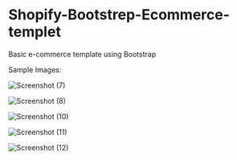 # Shopify-Bootstrep-Ecommerce-templet
Basic e-commerce template using Bootstrap

Sample Images:

![Screenshot (7)](https://user-images.githubusercontent.com/76419704/113961010-03dd5600-9843-11eb-990a-ff353f63341c.png)


![Screenshot (8)](https://user-images.githubusercontent.com/76419704/113961022-0770dd00-9843-11eb-89c7-78acafa10069.png)


![Screenshot (10)](https://user-images.githubusercontent.com/76419704/113961030-0b046400-9843-11eb-854b-8c69e1c31d6a.png)


![Screenshot (11)](https://user-images.githubusercontent.com/76419704/113961034-0c359100-9843-11eb-9ef4-edb8680c0726.png)


![Screenshot (12)](https://user-images.githubusercontent.com/76419704/113961043-10fa4500-9843-11eb-9c84-fc708a7596f2.png)
